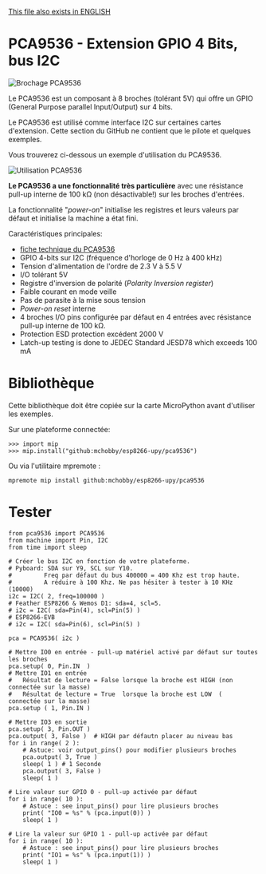 [This file also exists in ENGLISH](readme_ENG.md)

# PCA9536 - Extension GPIO 4 Bits, bus I2C

![Brochage PCA9536](docs/_static/pca9536-pinout.png)

Le PCA9536 est un composant à 8 broches (tolérant 5V) qui offre un GPIO (General Purpose parallel Input/Output) sur 4 bits.

Le PCA9536 est utilisé comme interface I2C sur certaines cartes d'extension. Cette section du GitHub ne contient que le pilote et quelques exemples.

Vous trouverez ci-dessous un exemple d'utilisation du PCA9536.

![Utilisation PCA9536](docs/_static/pca9536-usecase.png)

__Le PCA9536 a une fonctionnalité très particulière__ avec une résistance pull-up interne de 100 kΩ (non désactivable!) sur les broches d'entrées.

La fonctionnalité "_power-on_" initialise les registres et leurs valeurs par défaut et initialise la machine a état fini.

Caractéristiques principales:
* [fiche technique du PCA9536](https://www.nxp.com/products/analog/interfaces/ic-bus/ic-general-purpose-i-o/4-bit-i2c-bus-and-smbus-i-o-port:PCA9536)
* GPIO 4-bits sur I2C (fréquence d'horloge de 0 Hz à 400 kHz)
* Tension d'alimentation de l'ordre de 2.3 V à 5.5 V
* I/O tolérant 5V
* Registre d'inversion de polarité (_Polarity Inversion register_)
* Faible courant en mode veille
* Pas de parasite à la mise sous tension
* _Power-on reset_ interne
* 4 broches I/O pins configurée par défaut en 4 entrées avec résistance pull-up interne de 100 kΩ.
* Protection ESD protection excédent 2000 V
* Latch-up testing is done to JEDEC Standard JESD78 which exceeds 100 mA

# Bibliothèque

Cette bibliothèque doit être copiée sur la carte MicroPython avant d'utiliser les exemples.

Sur une plateforme connectée:

```
>>> import mip
>>> mip.install("github:mchobby/esp8266-upy/pca9536")
```

Ou via l'utilitaire mpremote :

```
mpremote mip install github:mchobby/esp8266-upy/pca9536
```

# Tester

```
from pca9536 import PCA9536
from machine import Pin, I2C
from time import sleep

# Créer le bus I2C en fonction de votre plateforme.
# Pyboard: SDA sur Y9, SCL sur Y10.
#         Freq par défaut du bus 400000 = 400 Khz est trop haute.
#         A réduire à 100 Khz. Ne pas hésiter à tester à 10 KHz (10000)
i2c = I2C( 2, freq=100000 )
# Feather ESP8266 & Wemos D1: sda=4, scl=5.
# i2c = I2C( sda=Pin(4), scl=Pin(5) )
# ESP8266-EVB
# i2c = I2C( sda=Pin(6), scl=Pin(5) )

pca = PCA9536( i2c )

# Mettre IO0 en entrée - pull-up matériel activé par défaut sur toutes les broches
pca.setup( 0, Pin.IN  )
# Mettre IO1 en entrée
#	Résultat de lecture = False lorsque la broche est HIGH (non connectée sur la masse)
#	Résultat de lecture = True  lorsque la broche est LOW  (    connectée sur la masse)
pca.setup ( 1, Pin.IN )

# Mettre IO3 en sortie
pca.setup( 3, Pin.OUT )
pca.output( 3, False )  # HIGH par défautn placer au niveau bas
for i in range( 2 ):
	# Astuce: voir output_pins() pour modifier plusieurs broches
	pca.output( 3, True )
	sleep( 1 ) # 1 Seconde
	pca.output( 3, False )
	sleep( 1 )

# Lire valeur sur GPIO 0 - pull-up activée par défaut
for i in range( 10 ):
	# Astuce : see input_pins() pour lire plusieurs broches
	print( "IO0 = %s" % (pca.input(0)) )
	sleep( 1 )

# Lire la valeur sur GPIO 1 - pull-up activée par défaut
for i in range( 10 ):
	# Astuce : see input_pins() pour lire plusieurs broches
	print( "IO1 = %s" % (pca.input(1)) )
	sleep( 1 )
```
